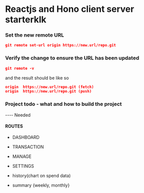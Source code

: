 

# Reactjs and Hono client server starterklk


### Set the new remote URL
``` json 
git remote set-url origin https://new.url/repo.git
```

### Verify the change to ensure the URL has been updated
``` json 
git remote -v
```

and the result should be like so
``` json
origin  https://new.url/repo.git (fetch)
origin  https://new.url/repo.git (push)
```


### Project todo - what and how to build the project
---- Needed

#### ROUTES
- DASHBOARD
- TRANSACTION
- MANAGE
- SETTINGS

- history(chart on spend data)
- summary {weekly, monthly}